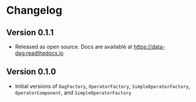 # Changelog

## Version 0.1.1

- Released as open source. Docs are available at https://data-dag.readthedocs.io

## Version 0.1.0

- Initial versions of `DagFactory`, `OperatorFactory`, `SimpleOperatorFactory`, `OperatorComponent`, and `SimpleOperatorFactory`
